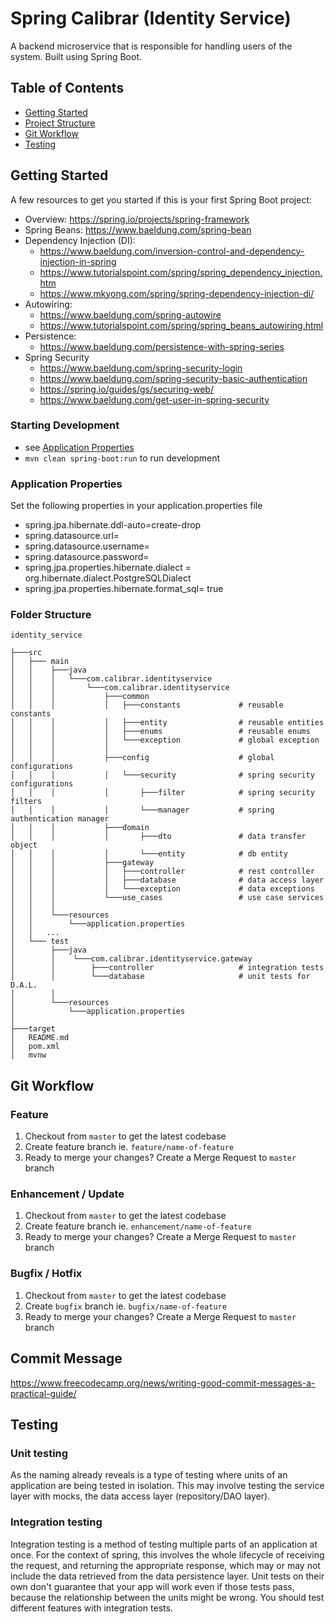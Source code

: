 # Spring Calibrar (Identity Service)

A backend microservice that is responsible for handling users of the system. Built using Spring Boot.
## Table of  Contents
* [Getting Started](#getting-started)
* [Project Structure](#folder-structure)
* [Git Workflow](#git-workflow)
* [Testing](#testing)

## Getting Started
A few resources to get you started if this is your first Spring Boot project:
- Overview: https://spring.io/projects/spring-framework
- Spring Beans: https://www.baeldung.com/spring-bean
- Dependency Injection (DI):
  - https://www.baeldung.com/inversion-control-and-dependency-injection-in-spring
  - https://www.tutorialspoint.com/spring/spring_dependency_injection.htm
  - https://www.mkyong.com/spring/spring-dependency-injection-di/
- Autowiring:
  - https://www.baeldung.com/spring-autowire
  - https://www.tutorialspoint.com/spring/spring_beans_autowiring.html
- Persistence:
  -  https://www.baeldung.com/persistence-with-spring-series
- Spring Security
  - https://www.baeldung.com/spring-security-login
  - https://www.baeldung.com/spring-security-basic-authentication
  - https://spring.io/guides/gs/securing-web/
  - https://www.baeldung.com/get-user-in-spring-security

### Starting Development
- see [Application Properties](#application-properties)
- `mvn clean spring-boot:run` to run development

### Application Properties
Set the following properties in your application.properties file

- spring.jpa.hibernate.ddl-auto=create-drop
- spring.datasource.url=
- spring.datasource.username=
- spring.datasource.password=
- spring.jpa.properties.hibernate.dialect = org.hibernate.dialect.PostgreSQLDialect
- spring.jpa.properties.hibernate.format_sql= true

### Folder Structure

```
identity_service

├───src
│   ├─── main
│   │    ├───java
│   │    │   └───com.calibrar.identityservice
│   │    │       └───com.calibrar.identityservice
│   │    │           ├───common                   
│   │    │           │   ├───constants             # reusable constants
│   │    │           │   ├───entity                # reusable entities
│   │    │           │   ├───enums                 # reusable enums
│   │    │           │   └───exception             # global exception
│   │    │           │          
│   │    │           ├───config                    # global configurations
│   │    │           │   └───security              # spring security configurations
│   │    │           │       ├───filter            # spring security filters
│   │    │           │       └───manager           # spring authentication manager
│   │    │           ├───domain
│   │    │           │       ├───dto               # data transfer object
│   │    │           │       └───entity            # db entity
│   │    │           ├───gateway
│   │    │           │   ├───controller            # rest controller
│   │    │           │   ├───database              # data access layer
│   │    │           │   └───exception             # data exceptions
│   │    │           └───use_cases                 # use case services
│   │    │           
│   │    └───resources
│   │        └───application.properties
│   │   ...
│   └─── test
│        ├───java
│        │    └───com.calibrar.identityservice.gateway
│        │        ├───controller                   # integration tests
│        │        └───database                     # unit tests for D.A.L.
│        │        
│        └───resources
│            └───application.properties
│   
├───target
│   README.md
│   pom.xml  
│   mvnw
```

## Git Workflow

### Feature

1. Checkout from `master` to get the latest codebase
2. Create feature branch ie. `feature/name-of-feature`
3. Ready to merge your changes? Create a Merge Request to `master` branch

### Enhancement / Update

1. Checkout from `master` to get the latest codebase
2. Create feature branch ie. `enhancement/name-of-feature`
3. Ready to merge your changes? Create a Merge Request to `master` branch

### Bugfix / Hotfix

1. Checkout from `master` to get the latest codebase
2. Create `bugfix` branch ie. `bugfix/name-of-feature`
3. Ready to merge your changes? Create a Merge Request to `master` branch

## Commit Message

https://www.freecodecamp.org/news/writing-good-commit-messages-a-practical-guide/

## Testing
  
### Unit testing
As the naming already reveals is a type of testing where units of an application are being tested in isolation. This may involve testing the service layer with mocks, the data access layer (repository/DAO layer).

### Integration testing
Integration testing is a method of testing multiple parts of an application at once. For the context of spring, this involves the whole lifecycle of receiving the request, and returning the appropriate response, which may or may not include the data retrieved from the data persistence layer. Unit tests on their own don't guarantee that your app will work even if those tests pass, because the relationship between the units might be wrong. You should test different features with integration tests.